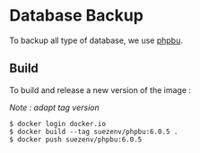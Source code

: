 # Database Backup

To backup all type of database, we use [phpbu](http://phpbu.de/).

## Build

To build and release a new version of the image :

*Note : adapt tag version*

```
$ docker login docker.io
$ docker build --tag suezenv/phpbu:6.0.5 .
$ docker push suezenv/phpbu:6.0.5
```
